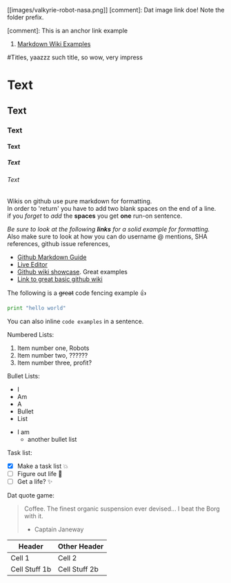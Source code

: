 [[images/valkyrie-robot-nasa.png]]
[comment]: Dat image link doe! Note the folder prefix.

[comment]: This is an anchor link example
1. <a href="#anchor-link1">Markdown Wiki Examples</a>

#Titles, yaazzz such title, so wow, very impress
# Text
## Text
### Text
#### Text
##### Text
###### Text

Wikis on github use pure markdown for formatting.  
In order to 'return' you have to add two blank spaces on the end of a line.  
if you *forget* to _add_ the **spaces**
you get __one__ run-on sentence.

_Be sure to look at the following **links** for a solid example for formatting._  
Also make sure to look at how you can do username @ mentions, SHA references, github issue references, 

* [Github Markdown Guide](https://guides.github.com/features/mastering-markdown/)
* [Live Editor](https://jbt.github.io/markdown-editor/)
* [Github wiki showcase](https://github.com/showcases/projects-with-great-wikis). Great examples
* [Link to great basic github wiki](https://github.com/Netflix/Hystrix/wiki)

The following is a ~~great~~ code fencing example :+1:

```python
print "hello world"
```

You can also inline `code examples` in a sentence. 

Numbered Lists:
1. Item number one, Robots
2. Item number two, ??????
3. Item number three, profit?

Bullet Lists:
* I
* Am
* A
* Bullet
* List

- I am
  - another bullet list

Task list:
- [x] Make a task list :boom:
- [ ] Figure out life :camel:
- [ ] Get a life? :sparkles:

Dat quote game:
> Coffee. The finest organic suspension ever devised... I beat the Borg with it.
> - Captain Janeway

Header | Other Header
-------|-------------
Cell 1 | Cell 2
Cell Stuff 1b | Cell Stuff 2b
